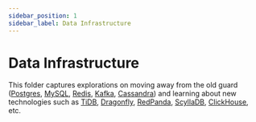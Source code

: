 ```yaml
---
sidebar_position: 1
sidebar_label: Data Infrastructure
---
```


# Data Infrastructure

This folder captures explorations on moving away from the old guard ([Postgres](https://www.postgresql.org/), [MySQL](https://www.mysql.com/), [Redis](https://redis.io/), [Kafka](https://kafka.apache.org/), [Cassandra](https://cassandra.apache.org/_/index.html)) and learning about new technologies such as [TiDB](https://www.pingcap.com/en/products/tidb/),  [Dragonfly](https://www.dragonflydb.io/), [RedPanda](https://redpanda.com/), [ScyllaDB](https://www.scylladb.com/), [ClickHouse](https://clickhouse.com/), etc.
